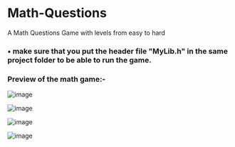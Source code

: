 # Math-Questions
A Math Questions Game with levels from easy to hard

### • make sure that you put the header file "MyLib.h" in the same project folder to be able to run the game.

### Preview of the math game:-

![image](https://user-images.githubusercontent.com/16564006/218278793-fdc0f20a-2ff1-4fa4-8c73-3394a131a418.png)

![image](https://user-images.githubusercontent.com/16564006/218278817-a03a2813-29d8-4c0f-8ede-18caf36b80db.png)

![image](https://user-images.githubusercontent.com/16564006/218278823-2ea0fb4a-fb5d-46be-84e3-9ab3f588f5af.png)

![image](https://user-images.githubusercontent.com/16564006/218278973-f0d87d88-2f7f-442c-b2b0-560656b7bec6.png)
